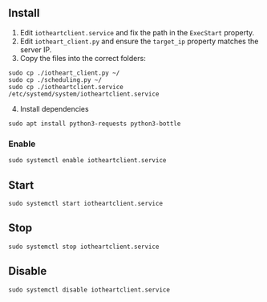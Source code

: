 ## Install

1. Edit `iotheartclient.service` and fix the path in the `ExecStart` property.
2. Edit `iotheart_client.py` and ensure the `target_ip` property matches the server IP.
3. Copy the files into the correct folders:

```commandline
sudo cp ./iotheart_client.py ~/
sudo cp ./scheduling.py ~/
sudo cp ./iotheartclient.service /etc/systemd/system/iotheartclient.service
```

4. Install dependencies
```commandline
sudo apt install python3-requests python3-bottle
```

### Enable
```commandline
sudo systemctl enable iotheartclient.service
```

## Start
```commandline
sudo systemctl start iotheartclient.service
```

## Stop
```commandline
sudo systemctl stop iotheartclient.service
```

## Disable
```commandline
sudo systemctl disable iotheartclient.service
```